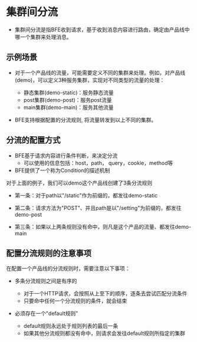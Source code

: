 # 集群间分流

- 集群间分流是指BFE收到请求，基于收到消息内容进行路由，确定由产品线中哪一个集群来处理消息。

## 示例场景

- 对于一个产品线的流量，可能需要定义不同的集群来处理。例如，对产品线(demo)，可以定义3种服务集群，实现对不同类型的流量的处理：

    - 静态集群(demo-static)：服务静态流量
    - post集群(demo-post)：服务post流量
    - main集群(demo-main)：服务其他流量

- BFE支持根据配置的分流规则, 将流量转发到以上不同的集群。

## 分流的配置方式

- BFE基于请求内容进行条件判断，来决定分流
    - 可以使用的信息包括：host，path， query，cookie，method等
- BFE提供了一个称为Condition的描述机制


对于上面的例子，我们可以demo这个产品线创建了3条分流规则

- 第一条：对于path以"/static"作为前缀的，都发往demo-static

- 第二条：请求方法为"POST"、并且path是以"/setting"为前缀的，都发往demo-post

- 第三条：如果以上两条规则没有命中，则凡是这个产品的流量、都发往demo-main

## 配置分流规则的注意事项

在配置一个产品线的分流规则时，需要注意以下事项：

- 多条分流规则之间是有序的

    - 对于一个HTTP请求，会按照从上至下的顺序，逐条去尝试匹配分流条件
    - 只要命中任何一个分流规则的条件，就会结束

- 必须存在一个"default规则"

    - default规则永远处于规则列表的最后一条
    - 如果其他分流规则都没有命中，则请求会发往default规则所指定的集群
